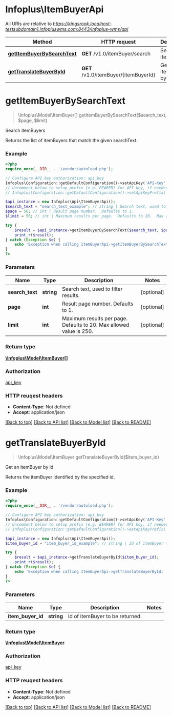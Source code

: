 # Infoplus\ItemBuyerApi

All URIs are relative to *https://kingsrook.localhost-testsubdomain1.infopluswms.com:8443/infoplus-wms/api*

Method | HTTP request | Description
------------- | ------------- | -------------
[**getItemBuyerBySearchText**](ItemBuyerApi.md#getItemBuyerBySearchText) | **GET** /v1.0/itemBuyer/search | Search itemBuyers
[**getTranslateBuyerById**](ItemBuyerApi.md#getTranslateBuyerById) | **GET** /v1.0/itemBuyer/{itemBuyerId} | Get an itemBuyer by id


# **getItemBuyerBySearchText**
> \Infoplus\Model\ItemBuyer[] getItemBuyerBySearchText($search_text, $page, $limit)

Search itemBuyers

Returns the list of itemBuyers that match the given searchText.

### Example 
```php
<?php
require_once(__DIR__ . '/vendor/autoload.php');

// Configure API key authorization: api_key
Infoplus\Configuration::getDefaultConfiguration()->setApiKey('API-Key', 'YOUR_API_KEY');
// Uncomment below to setup prefix (e.g. BEARER) for API key, if needed
// Infoplus\Configuration::getDefaultConfiguration()->setApiKeyPrefix('API-Key', 'BEARER');

$api_instance = new Infoplus\Api\ItemBuyerApi();
$search_text = "search_text_example"; // string | Search text, used to filter results.
$page = 56; // int | Result page number.  Defaults to 1.
$limit = 56; // int | Maximum results per page.  Defaults to 20.  Max allowed value is 250.

try { 
    $result = $api_instance->getItemBuyerBySearchText($search_text, $page, $limit);
    print_r($result);
} catch (Exception $e) {
    echo 'Exception when calling ItemBuyerApi->getItemBuyerBySearchText: ', $e->getMessage(), "\n";
}
?>
```

### Parameters

Name | Type | Description  | Notes
------------- | ------------- | ------------- | -------------
 **search_text** | **string**| Search text, used to filter results. | [optional] 
 **page** | **int**| Result page number.  Defaults to 1. | [optional] 
 **limit** | **int**| Maximum results per page.  Defaults to 20.  Max allowed value is 250. | [optional] 

### Return type

[**\Infoplus\Model\ItemBuyer[]**](ItemBuyer.md)

### Authorization

[api_key](../README.md#api_key)

### HTTP reuqest headers

 - **Content-Type**: Not defined
 - **Accept**: application/json

[[Back to top]](#) [[Back to API list]](../README.md#documentation-for-api-endpoints) [[Back to Model list]](../README.md#documentation-for-models) [[Back to README]](../README.md)

# **getTranslateBuyerById**
> \Infoplus\Model\ItemBuyer getTranslateBuyerById($item_buyer_id)

Get an itemBuyer by id

Returns the itemBuyer identified by the specified id.

### Example 
```php
<?php
require_once(__DIR__ . '/vendor/autoload.php');

// Configure API key authorization: api_key
Infoplus\Configuration::getDefaultConfiguration()->setApiKey('API-Key', 'YOUR_API_KEY');
// Uncomment below to setup prefix (e.g. BEARER) for API key, if needed
// Infoplus\Configuration::getDefaultConfiguration()->setApiKeyPrefix('API-Key', 'BEARER');

$api_instance = new Infoplus\Api\ItemBuyerApi();
$item_buyer_id = "item_buyer_id_example"; // string | Id of itemBuyer to be returned.

try { 
    $result = $api_instance->getTranslateBuyerById($item_buyer_id);
    print_r($result);
} catch (Exception $e) {
    echo 'Exception when calling ItemBuyerApi->getTranslateBuyerById: ', $e->getMessage(), "\n";
}
?>
```

### Parameters

Name | Type | Description  | Notes
------------- | ------------- | ------------- | -------------
 **item_buyer_id** | **string**| Id of itemBuyer to be returned. | 

### Return type

[**\Infoplus\Model\ItemBuyer**](ItemBuyer.md)

### Authorization

[api_key](../README.md#api_key)

### HTTP reuqest headers

 - **Content-Type**: Not defined
 - **Accept**: application/json

[[Back to top]](#) [[Back to API list]](../README.md#documentation-for-api-endpoints) [[Back to Model list]](../README.md#documentation-for-models) [[Back to README]](../README.md)

